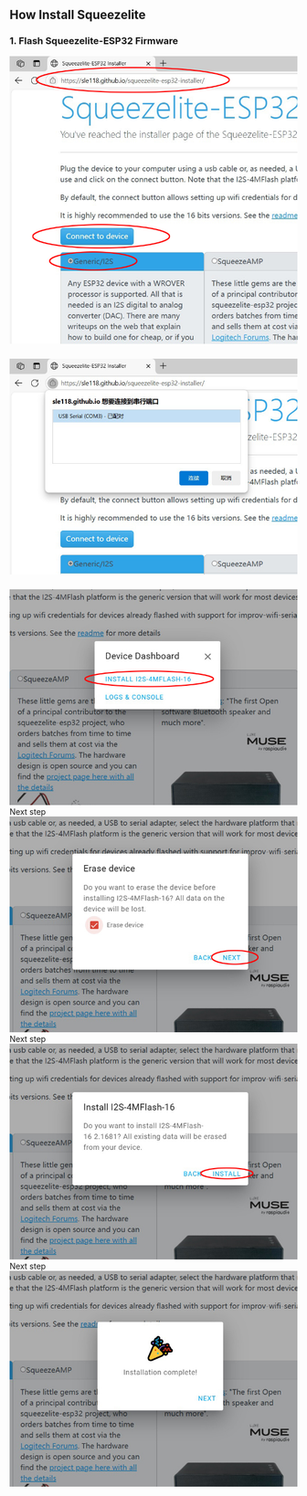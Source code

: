 ## How Install Squeezelite
### 1. Flash Squeezelite-ESP32 Firmware

![Smart Amplifier ESP32](photos/A-001.jpg)
###
![Smart Amplifier ESP32](photos/A-002.jpg)
###
![Smart Amplifier ESP32](photos/A-003.jpg)
Next step
![Smart Amplifier ESP32](photos/A-004.jpg)
Next step
![Smart Amplifier ESP32](photos/A-005.jpg)
Next step
![Smart Amplifier ESP32](photos/A-006.jpg)

